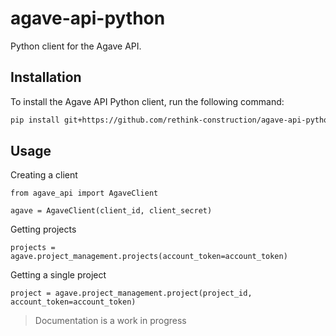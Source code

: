 # agave-api-python

Python client for the Agave API.

## Installation

To install the Agave API Python client, run the following command:

```bash
pip install git+https://github.com/rethink-construction/agave-api-python.git
```

## Usage

Creating a client
```
from agave_api import AgaveClient

agave = AgaveClient(client_id, client_secret)
```

Getting projects
```
projects = agave.project_management.projects(account_token=account_token)
```

Getting a single project
```
project = agave.project_management.project(project_id, account_token=account_token)
```

> Documentation is a work in progress